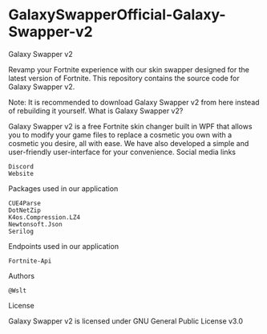 # GalaxySwapperOfficial-Galaxy-Swapper-v2
Galaxy Swapper v2

Revamp your Fortnite experience with our skin swapper designed for the latest version of Fortnite. This repository contains the source code for Galaxy Swapper v2.

Note: It is recommended to download Galaxy Swapper v2 from here instead of rebuilding it yourself.
What is Galaxy Swapper v2?

Galaxy Swapper v2 is a free Fortnite skin changer built in WPF that allows you to modify your game files to replace a cosmetic you own with a cosmetic you desire, all with ease. We have also developed a simple and user-friendly user-interface for your convenience.
Social media links

    Discord
    Website

Packages used in our application

    CUE4Parse
    DotNetZip
    K4os.Compression.LZ4
    Newtonsoft.Json
    Serilog

Endpoints used in our application

    Fortnite-Api

Authors

    @Wslt

License

Galaxy Swapper v2 is licensed under GNU General Public License v3.0
